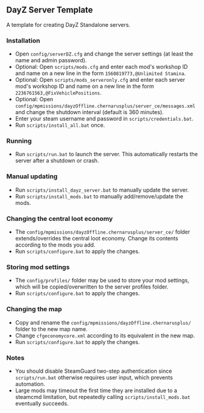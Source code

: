 ## DayZ Server Template
A template for creating DayZ Standalone servers.

### Installation
- Open `config/serverDZ.cfg` and change the server settings (at least the name and admin password).
- Optional: Open `scripts/mods.cfg` and enter each mod's workshop ID and name on a new line in the form `1560819773,@Unlimited Stamina`.
- Optional: Open `scripts/mods_serveronly.cfg` and enter each server mod's workshop ID and name on a new line in the form `2236761563,@FixVehiclePositions`.
- Optional: Open `config/mpmissions/dayzOffline.chernarusplus/server_ce/messages.xml` and change the shutdown interval (default is 360 minutes).
- Enter your steam username and password in `scripts/credentials.bat`.
- Run `scripts/install_all.bat` once.

### Running
- Run `scripts/run.bat` to launch the server. This automatically restarts the server after a shutdown or crash.

### Manual updating
- Run `scripts/install_dayz_server.bat` to manually update the server.
- Run `scripts/install_mods.bat` to manually add/remove/update the mods.

### Changing the central loot economy
- The `config/mpmissions/dayzOffline.chernarusplus/server_ce/` folder extends/overrides the central loot economy. Change its contents according to the mods you add.
- Run `scripts/configure.bat` to apply the changes.

### Storing mod settings
- The `config/profiles/` folder may be used to store your mod settings, which will be copied/overwritten to the server profiles folder.
- Run `scripts/configure.bat` to apply the changes.

### Changing the map
- Copy and rename the `config/mpmissions/dayzOffline.chernarusplus/` folder to the new map name.
- Change `cfgeconomycore.xml` according to its equivalent in the new map.
- Run `scripts/configure.bat` to apply the changes.

### Notes
- You should disable SteamGuard two-step authentication since `scripts/run.bat` otherwise requires user input, which prevents automation.
- Large mods may timeout the first time they are installed due to a steamcmd limitation, but repeatedly calling `scripts/install_mods.bat` eventually succeeds.